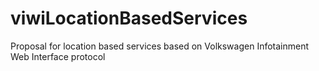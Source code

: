 # viwiLocationBasedServices
Proposal for location based services based on Volkswagen Infotainment Web Interface protocol 
